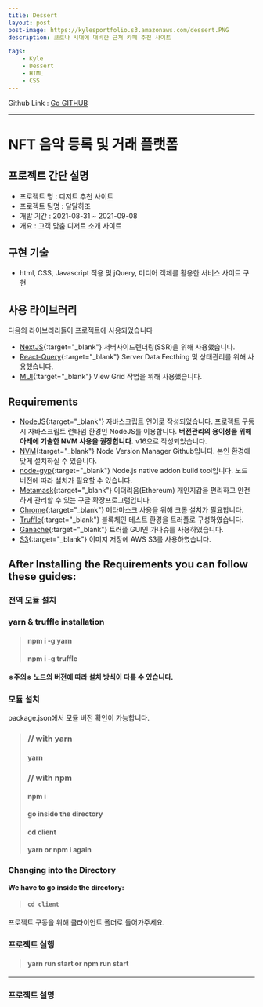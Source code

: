 ```yaml
---
title: Dessert
layout: post
post-image: https://kylesportfolio.s3.amazonaws.com/dessert.PNG
description: 코로나 시대에 대비한 근처 카페 추천 사이트

tags:
    - Kyle
    - Dessert
    - HTML
    - CSS
---
```


Github Link : <a href="https://github.com/pjh94/Dessert">Go GITHUB</a>

---

# NFT 음악 등록 및 거래 플랫폼

## 프로젝트 간단 설명

-   프로젝트 명 : 디저트 추천 사이트
-   프로젝트 팀명 : 달달하조
-   개발 기간 : 2021-08-31 ~ 2021-09-08
-   개요 : 고객 맞춤 디저트 소개 사이트

## 구현 기술

-   html, CSS, Javascript 적용 및 jQuery, 미디어 객체를 활용한 서비스 사이트 구현

## 사용 라이브러리

다음의 라이브러리들이 프로젝트에 사용되었습니다<br>

-   [NextJS](https://nextjs.org/){:target="\_blank"} 서버사이드렌더링(SSR)을 위해 사용했습니다.
-   [React-Query](https://react-query.tanstack.com/){:target="\_blank"} Server Data Fecthing 및 상태관리를 위해 사용했습니다.
-   [MUI](https://mui.com/){:target="\_blank"} View Grid 작업을 위해 사용했습니다.

## Requirements

-   [NodeJS](https://nodejs.org/ko/){:target="\_blank"} 자바스크립트 언어로 작성되었습니다. 프로젝트 구동 시 자바스크립트 런타임 환경인 NodeJS를 이용합니다. **버전관리의 용이성을 위해 아래에 기술한 NVM 사용을 권장합니다.** v16으로 작성되었습니다.
-   [NVM](https://github.com/nvm-sh/nvm){:target="\_blank"} Node Version Manager Github입니다. 본인 환경에 맞게 설치하실 수 있습니다.
-   [node-gyp](https://github.com/nodejs/node-gyp){:target="\_blank"} Node.js native addon build tool입니다. 노드 버전에 따라 설치가 필요할 수 있습니다.
-   [Metamask](https://chrome.google.com/webstore/detail/metamask/nkbihfbeogaeaoehlefnkodbefgpgknn?hl=ko){:target="\_blank"} 이더리움(Ethereum) 개인지갑을 편리하고 안전하게 관리할 수 있는 구글 확장프로그램입니다.
-   [Chrome](https://www.google.co.kr/chrome/?brand=YTUH&gclid=Cj0KCQjwpcOTBhCZARIsAEAYLuVysegwe_b6xHTfek9Q9_utUWYB4B28jNiiQDwDYr9cGL5wo9bkyHAaAoaJEALw_wcB&gclsrc=aw.ds){:target="\_blank"} 메타마스크 사용을 위해 크롬 설치가 필요합니다.
-   [Truffle](https://trufflesuite.com/){:target="\_blank"} 블록체인 테스트 환경을 트러플로 구성하였습니다.
-   [Ganache](https://trufflesuite.com/ganache/){:target="\_blank"} 트러플 GUI인 가나슈를 사용하였습니다.
-   [S3](https://aws.amazon.com/ko/s3/){:target="\_blank"} 이미지 저장에 AWS S3를 사용하였습니다.

## After Installing the Requirements you can follow these guides:

### 전역 모듈 설치

### yarn & truffle installation

> #### npm i -g yarn
>
> #### npm i -g truffle

**※주의※ 노드의 버전에 따라 설치 방식이 다를 수 있습니다.**

### 모듈 설치

package.json에서 모듈 버전 확인이 가능합니다.<br>

> ### // with yarn
>
> #### yarn
>
> ### // with npm
>
> #### npm i
>
> **go inside the directory**
>
> #### cd client
>
> #### yarn or npm i again

### Changing into the Directory

**We have to go inside the directory:**<br>

> #### `cd client`

프로젝트 구동을 위해 클라이언트 폴더로 들어가주세요.

### 프로젝트 실행

> #### yarn run start or npm run start

---

### 프로젝트 설명
